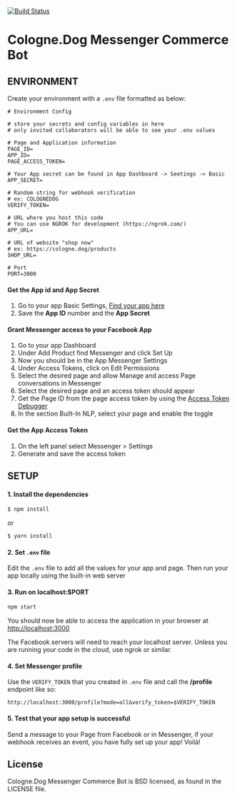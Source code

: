 [![Build Status](https://travis-ci.com/Cologne-Dog/messenger-commerce-bot.svg?branch=master)](https://travis-ci.com/Cologne-Dog/messenger-commerce-bot)

# Cologne.Dog Messenger Commerce Bot


## ENVIRONMENT

Create your environment with a `.env` file formatted as below:

```
# Environment Config

# store your secrets and config variables in here
# only invited collaborators will be able to see your .env values

# Page and Application information
PAGE_ID=
APP_ID=
PAGE_ACCESS_TOKEN=

# Your App secret can be found in App Dashboard -> Seetings -> Basic
APP_SECRET=

# Random string for webhook verification
# ex: COLOGNEDOG
VERIFY_TOKEN=

# URL where you host this code
# You can use NGROK for development (https://ngrok.com/)
APP_URL=

# URL of website "shop now"
# ex: https://cologne.dog/products
SHOP_URL=

# Port
PORT=3000
```

#### Get the App id and App Secret

1. Go to your app Basic Settings, [Find your app here](https://developers.facebook.com/apps)
2. Save the **App ID** number and the **App Secret**

#### Grant  Messenger access to your Facebook App

1. Go to your app Dashboard
2. Under Add Product find Messenger and click Set Up
3. Now you should be in the App Messenger Settings
4. Under Access Tokens, click on Edit Permissions
5. Select the desired page and allow Manage and access Page conversations in Messenger
6. Select the desired page and an access token should appear
7. Get the Page ID from the page access token by using the [Access Token Debugger](https://developers.facebook.com/tools/debug/accesstoken/)
8. In the section Built-In NLP, select your page and enable the toggle

#### Get the App Access Token

1. On the left panel select Messenger > Settings
2. Generate and save the access token


## SETUP

#### 1. Install the dependencies

```bash
$ npm install
```

or

```bash
$ yarn install
```

#### 2. Set `.env` file

 Edit the `.env` file to add all the values for your app and page. Then run your app locally using the built-in web server

#### 3. Run on localhost:$PORT

```bash
npm start
```

You should now be able to access the application in your browser at [http://localhost:3000](http://localhost:3000)

The Facebook servers will need to reach your localhost server. Unless you are running your code in the cloud, use ngrok or similar.

#### 4. Set Messenger profile

Use the `VERIFY_TOKEN` that you created in `.env` file and call the **/profile** endpoint like so:
```
http://localhost:3000/profile?mode=all&verify_token=$VERIFY_TOKEN
```

#### 5. Test that your app setup is successful

Send a message to your Page from Facebook or in Messenger, if your webhook receives an event, you have fully set up your app! Voilà!

## License
Cologne.Dog Messenger Commerce Bot is BSD licensed, as found in the LICENSE file.
